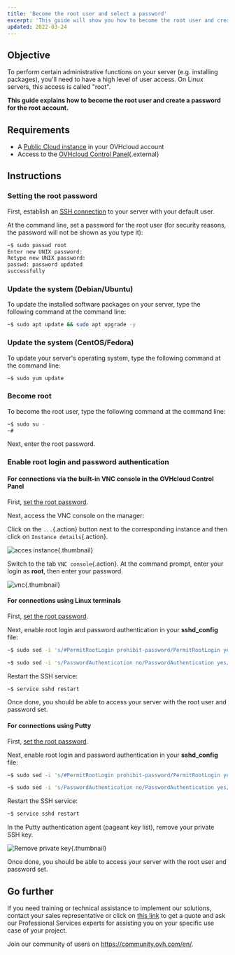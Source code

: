 ```yaml
---
title: 'Become the root user and select a password'
excerpt: 'This guide will show you how to become the root user and create a password for the root account'
updated: 2022-03-24
---
```


## Objective

To perform certain administrative functions on your server (e.g. installing packages), you'll need to have a high level of user access. On Linux servers, this access is called "root".

**This guide explains how to become the root user and create a password for the root account.**

## Requirements

- A [Public Cloud instance](public-cloud-first-steps#create-instance.) in your OVHcloud account
- Access to the [OVHcloud Control Panel](https://ca.ovh.com/auth/?action=gotomanager&from=https://www.ovh.com/world/&ovhSubsidiary=we){.external}

## Instructions

### Setting the root password <a name="settingtherootpassword"></a>

First, establish an [SSH connection](public-cloud-first-steps#step-4-connecting-to-your-instance.) to your server with your default user.

At the command line, set a password for the root user (for security reasons, the password will not be shown as you type it):

```bash
~$ sudo passwd root
Enter new UNIX password:
Retype new UNIX password:
passwd: password updated 
successfully
```

### Update the system (Debian/Ubuntu)

To update the installed software packages on your server, type the following command at the command line:

```bash
~$ sudo apt update && sudo apt upgrade -y
```

### Update the system (CentOS/Fedora)

To update your server's operating system, type the following command at the command line:

```bash
~$ sudo yum update
```

### Become root

To become the root user, type the following command at the command line:

```bash
~$ sudo su -
~#
```

Next, enter the root password.

### Enable root login and password authentication

#### For connections via the built-in VNC console in the OVHcloud Control Panel

First, [set the root password](#settingtherootpassword.).

Next, access the VNC console on the manager:

Click on the `...`{.action} button next to the corresponding instance and then click on `Instance details`{.action}. 

![acces instance](instancedetails.png){.thumbnail} 

Switch to the tab `VNC console`{.action}. At the command prompt, enter your login as **root**, then enter your password.

![vnc](vnc.png){.thumbnail} 

#### For connections using Linux terminals

First, [set the root password](#settingtherootpassword.).

Next, enable root login and password authentication in your **sshd_config** file:

```bash
~$ sudo sed -i 's/#PermitRootLogin prohibit-password/PermitRootLogin yes/g' /etc/ssh/sshd_config

~$ sudo sed -i 's/PasswordAuthentication no/PasswordAuthentication yes/g' /etc/ssh/sshd_config
```

Restart the SSH service:

```bash
~$ service sshd restart
```

Once done, you should be able to access your server with the root user and password set.

#### For connections using Putty

First, [set the root password](#settingtherootpassword.).

Next, enable root login and password authentication in your **sshd_config** file:

```bash
~$ sudo sed -i 's/#PermitRootLogin prohibit-password/PermitRootLogin yes/g' /etc/ssh/sshd_config

~$ sudo sed -i 's/PasswordAuthentication no/PasswordAuthentication yes/g' /etc/ssh/sshd_config
```

Restart the SSH service:

```bash
~$ service sshd restart
```

In the Putty authentication agent (pageant key list), remove your private SSH key.

![Remove private key](pageantkeylist.png){.thumbnail}

Once done, you should be able to access your server with the root user and password set.

## Go further

If you need training or technical assistance to implement our solutions, contact your sales representative or click on [this link](https://www.ovhcloud.com/en/professional-services/) to get a quote and ask our Professional Services experts for assisting you on your specific use case of your project.

Join our community of users on <https://community.ovh.com/en/>.